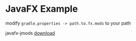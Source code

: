 # JavaFX Example

modify `gradle.properties -> path.to.fx.mods` to your path

javafx-jmods [download](https://gluonhq.com/products/javafx/)
